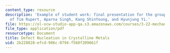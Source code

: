 ```yaml
---
content_type: resource
description: 'Example of student work: final presentation for the group project, courtesy
  of Tim Rupert, Aparna Singh, Kang ShinYoung, and Hyunjung Yi.'
file: https://ol-ocw-studio-app-qa.s3.amazonaws.com/courses/3-22-mechanical-behavior-of-materials-spring-2008/2b228828efcd986c0794f568f209661f_defe_nuclea_pres.pdf
file_type: application/pdf
resourcetype: Document
title: Defect Nucleation in Crystalline Metals
uid: 2b228828-efcd-986c-0794-f568f209661f
---
```

